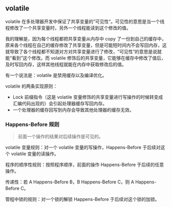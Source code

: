 ## volatile

volatile 在多处理器开发中保证了共享变量的”可见性“。可见性的意思是当一个线程修改了一个共享变量时，另外一个线程能读到这个修改的值。

我的理解是，因为每个线程都把共享变量从内存中 copy 了一份到自己的缓存中，原来各个线程在自己的缓存修改了共享变量，但是可能短时间内不会写回内存，这就导致了各个线程都不知道对方对共享变量进行了修改，“可见性”的意思是说就能“看到”这个修改。而 volatile 修饰后的共享变量，它能够在缓存中修改了值后，及时写回内存，这样其他线程就能在内存中获取修改后的值。

有一个说法是：volatile 是禁用缓存以及编译优化。

volatile 的两条实现原则：

- Lock 前缀指令（这是 volatile 变量修饰的共享变量进行写操作的时候转变成汇编代码出现的）会引起处理器缓存写回内存。
- 一个处理器的缓存回写到内存会导致其他处理器的缓存无效。

### Happens-Before 规则

> 前面一个操作的结果对后续操作是可见的。

volatile 变量规则：对一个 volatile 变量的写操作，Happens-Before 于后续对这个 volatile 变量的读操作。

程序的顺序性规则：按照程序顺序，前面的操作 Happens-Before 于后续的任意操作。

传递性：若 A Happens-Before B，B Happens-Before C，则 A Happens-Before C。

管程中锁的规则：对一个锁的解锁 Happens-Before 于后续对这个锁的加锁。

